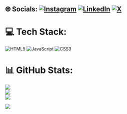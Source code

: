 
## 🌐 Socials: [![Instagram](https://img.shields.io/badge/Instagram-%23E4405F.svg?logo=Instagram&logoColor=white)](https://instagram.com/imsyeduzairshah) [![LinkedIn](https://img.shields.io/badge/LinkedIn-%230077B5.svg?logo=linkedin&logoColor=white)](https://linkedin.com/in/muhammad-uzair-rehan-12b1b92b0) [![X](https://img.shields.io/badge/X-black.svg?logo=X&logoColor=white)](https://x.com/imsyeduzairshah)
# 💻 Tech Stack:
![HTML5](https://img.shields.io/badge/html5-%23E34F26.svg?style=for-the-badge&logo=html5&logoColor=white) ![JavaScript](https://img.shields.io/badge/javascript-%23323330.svg?style=for-the-badge&logo=javascript&logoColor=%23F7DF1E) ![CSS3](https://img.shields.io/badge/css3-%231572B6.svg?style=for-the-badge&logo=css3&logoColor=white)
# 📊 GitHub Stats:
![](https://github-readme-stats.vercel.app/api?username=uzairrehan&theme=dark&hide_border=false&include_all_commits=false&count_private=false)<br/>
![](https://github-readme-streak-stats.herokuapp.com/?user=uzairrehan&theme=dark&hide_border=false)<br/>
![](https://github-readme-stats.vercel.app/api/top-langs/?username=uzairrehan&theme=dark&hide_border=false&include_all_commits=false&count_private=false&layout=compact)

[![](https://visitcount.itsvg.in/api?id=uzairrehan&icon=0&color=0)](https://visitcount.itsvg.in)

<!-- Proudly created with GPRM ( https://gprm.itsvg.in ) -->
